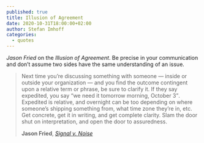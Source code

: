 ```yaml
---
published: true
title: Illusion of Agreement
date: 2020-10-31T18:00:00+02:00
author: Stefan Imhoff
categories:
  - quotes
---
```


_Jason Fried_ on the _Illusion of Agreement_. Be precise in your communication and don’t assume two sides have the same understanding of an issue.

> Next time you’re discussing something with someone — inside or outside your organization — and you find the outcome contingent upon a relative term or phrase, be sure to clarify it. If they say expedited, you say <q>we need it tomorrow morning, October 3</q>. Expedited is relative, and overnight can be too depending on where someone’s shipping something from, what time zone they’re in, etc. Get concrete, get it in writing, and get complete clarity. Slam the door shut on interpretation, and open the door to assuredness.
>
> **Jason Fried**, _[Signal v. Noise](https://m.signalvnoise.com/dont-take-their-word-for-it/)_
